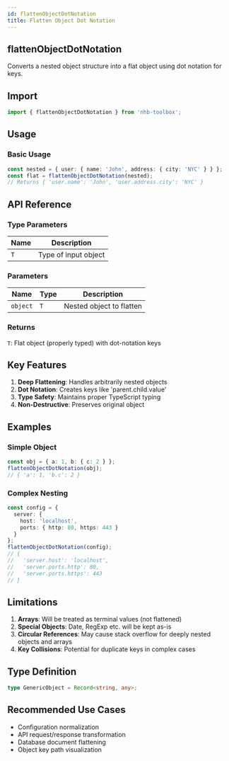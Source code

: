 ```yaml
---
id: flattenObjectDotNotation
title: Flatten Object Dot Notation
---
```


## flattenObjectDotNotation

Converts a nested object structure into a flat object using dot notation for keys.

## Import

```typescript
import { flattenObjectDotNotation } from 'nhb-toolbox';
```

## Usage

### Basic Usage

```typescript
const nested = { user: { name: 'John', address: { city: 'NYC' } } };
const flat = flattenObjectDotNotation(nested);
// Returns { 'user.name': 'John', 'user.address.city': 'NYC' }
```

## API Reference

### Type Parameters

| Name | Description |
|------|-------------|
| `T`  | Type of input object |

### Parameters

| Name | Type | Description |
|------|------|-------------|
| `object` | `T` | Nested object to flatten |

### Returns

`T`: Flat object (properly typed) with dot-notation keys

## Key Features

1. **Deep Flattening**: Handles arbitrarily nested objects
2. **Dot Notation**: Creates keys like 'parent.child.value'
3. **Type Safety**: Maintains proper TypeScript typing
4. **Non-Destructive**: Preserves original object

## Examples

### Simple Object

```typescript
const obj = { a: 1, b: { c: 2 } };
flattenObjectDotNotation(obj);
// { 'a': 1, 'b.c': 2 }
```

### Complex Nesting

```typescript
const config = {
  server: {
    host: 'localhost',
    ports: { http: 80, https: 443 }
  }
};
flattenObjectDotNotation(config);
// {
//   'server.host': 'localhost',
//   'server.ports.http': 80,
//   'server.ports.https': 443
// }
```

## Limitations

1. **Arrays**: Will be treated as terminal values (not flattened)
2. **Special Objects**: Date, RegExp etc. will be kept as-is
3. **Circular References**: May cause stack overflow for deeply nested objects and arrays
4. **Key Collisions**: Potential for duplicate keys in complex cases

## Type Definition

```typescript
type GenericObject = Record<string, any>;
```

## Recommended Use Cases

- Configuration normalization
- API request/response transformation
- Database document flattening
- Object key path visualization
